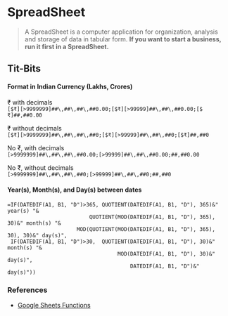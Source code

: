 # SpreadSheet

> A SpreadSheet is a computer application for organization, analysis and storage of data in tabular form. __If you want to start a business, run it first in a SpreadSheet.__

## Tit-Bits

#### Format in Indian Currency (Lakhs, Crores)

₹ with decimals \
`[$₹][>9999999]##\,##\,##\,##0.00;[$₹][>99999]##\,##\,##0.00;[$₹]##,##0.00`

₹ without decimals \
`[$₹][>9999999]##\,##\,##\,##0;[$₹][>99999]##\,##\,##0;[$₹]##,##0`

No ₹, with decimals \
`[>9999999]##\,##\,##\,##0.00;[>99999]##\,##\,##0.00;##,##0.00`

No ₹, without decimals \
`[>9999999]##\,##\,##\,##0;[>99999]##\,##\,##0;##,##0`


#### Year(s), Month(s), and Day(s) between dates

```
=IF(DATEDIF(A1, B1, "D")>365, QUOTIENT(DATEDIF(A1, B1, "D"), 365)&" year(s) "&
                          QUOTIENT(MOD(DATEDIF(A1, B1, "D"), 365), 30)&" month(s) "&
                      MOD(QUOTIENT(MOD(DATEDIF(A1, B1, "D"), 365), 30), 30)&" day(s)",
 IF(DATEDIF(A1, B1, "D")>30,  QUOTIENT(DATEDIF(A1, B1, "D"), 30)&" month(s) "&
                                   MOD(DATEDIF(A1, B1, "D"), 30)&" day(s)", 
                                       DATEDIF(A1, B1, "D")&" day(s)"))
```

### References

- [Google Sheets Functions](https://support.google.com/docs/table/25273)
